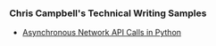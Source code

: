 ### Chris Campbell's Technical Writing Samples
- [Asynchronous Network API Calls in Python](https://github.com/lovelycam/writing/blob/main/asyncApiCallsPython.md)
